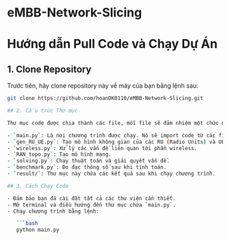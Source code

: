 # eMBB-Network-Slicing
# Hướng dẫn Pull Code và Chạy Dự Án

## 1. Clone Repository

Trước tiên, hãy clone repository này về máy của bạn bằng lệnh sau:

```bash
git clone https://github.com/hoanDK0110/eMBB-Network-Slicing.git

## 2. Cấu trúc Thư mục

Thư mục code được chia thành các file, mỗi file sẽ đảm nhiệm một chức năng cụ thể:

- `main.py`: Là nơi chương trình được chạy. Nó sẽ import code từ các file khác.
- `gen_RU_UE.py`: Tạo mô hình không gian của các RU (Radio Units) và UE (User Equipment).
- `wireless.py`: Xử lý các vấn đề liên quan tới phần wireless.
- `RAN_topo.py`: Tạo mô hình mạng.
- `solving.py`: Chạy thuật toán và giải quyết vấn đề.
- `benchmark.py`: Đo đạc thông số sau khi tính toán.
- `result/`: Thư mục này chứa các kết quả sau khi chạy chương trình.

## 3. Cách Chạy Code

- Đảm bảo bạn đã cài đặt tất cả các thư viện cần thiết.
- Mở terminal và điều hướng đến thư mục chứa `main.py`.
- Chạy chương trình bằng lệnh:

   ```bash
   python main.py
